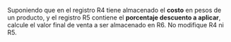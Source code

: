 Suponiendo que en el registro R4 tiene almacenado el **costo** en pesos de un producto, y el registro R5 contiene
el **porcentaje descuento a aplicar**, calcule el valor final de venta a ser almacenado en R6. No modifique R4 ni R5.